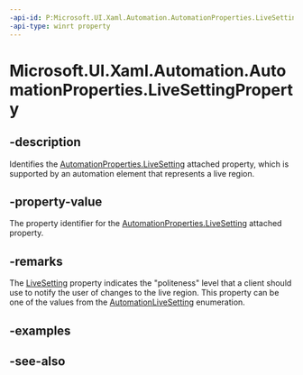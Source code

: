 ```yaml
---
-api-id: P:Microsoft.UI.Xaml.Automation.AutomationProperties.LiveSettingProperty
-api-type: winrt property
---
```


<!-- Property syntax
public Windows.UI.Xaml.DependencyProperty LiveSettingProperty { get; }
-->

# Microsoft.UI.Xaml.Automation.AutomationProperties.LiveSettingProperty

## -description
Identifies the [AutomationProperties.LiveSetting](automationproperties_livesetting.md) attached property, which is supported by an automation element that represents a live region.

## -property-value
The property identifier for the [AutomationProperties.LiveSetting](automationproperties_livesetting.md) attached property.

## -remarks
The [LiveSetting](automationproperties_livesetting.md) property indicates the "politeness" level that a client should use to notify the user of changes to the live region. This property can be one of the values from the [AutomationLiveSetting](../microsoft.ui.xaml.automation.peers/automationlivesetting.md) enumeration.

## -examples

## -see-also
